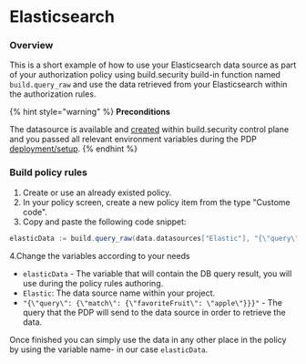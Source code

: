 # Elasticsearch

### Overview

This is a short example of how to use your Elasticsearch data source as part of your authorization policy using build.security build-in function named `build.query_raw` and use the data retrieved from your Elasticsearch within the authorization rules.

{% hint style="warning" %}
**Preconditions**

The datasource is available and [created](https://docs.build.security/docs/defining-a-new-data-source) within build.security control plane and you passed all relevant environment variables during the PDP [deployment/setup](doc:https://docs.build.security/docs/pdp-implementation).
{% endhint %}

### Build policy rules

1. Create or use an already existed policy.
2. In your policy screen, create a new policy item from the type "Custome code".
3. Copy and paste the following code snippet:

```scala
elasticData := build.query_raw(data.datasources["Elastic"], "{\"query\": {\"match\": {\"favoriteFruit\": \"apple\"}}}", [])
```

4.Change the variables according to your needs

* `elasticData` - The variable that will contain the DB query result, you will use during the policy rules authoring.
* `Elastic`: The data source name within your project.
* `"{\"query\": {\"match\": {\"favoriteFruit\": \"apple\"}}}"` - The query that the PDP will send to the data source in order to retrieve the data.

Once finished you can simply use the data in any other place in the policy by using the variable name- in our case `elasticData`.  


